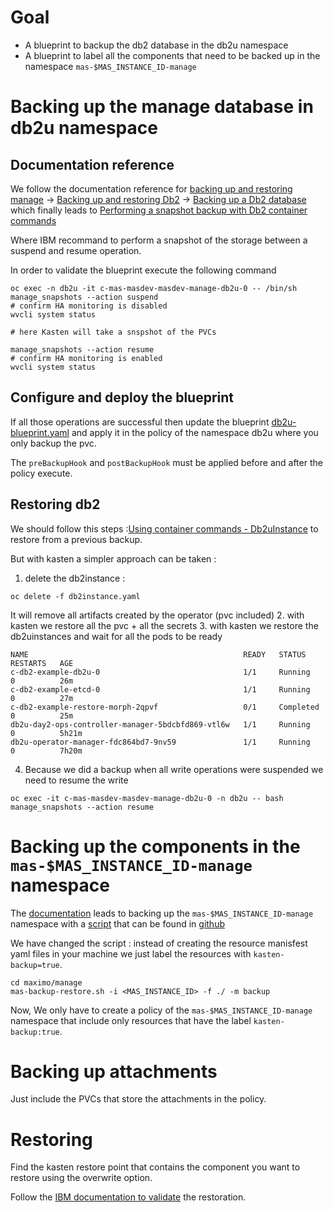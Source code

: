 # Goal 

- A blueprint to backup the db2 database in the db2u namespace 
- A blueprint to label all the components that need to be backed up in the namespace `mas-$MAS_INSTANCE_ID-manage`

# Backing up the manage database in db2u namespace

## Documentation reference

We follow the documentation reference for [backing up and restoring manage](https://www.ibm.com/docs/en/masv-and-l/cd?topic=manage-databases) -> [Backing up and restoring Db2](https://www.ibm.com/docs/en/db2/11.5.x?topic=ad-backing-up-restoring-db2) -> [Backing up a Db2 database](https://www.ibm.com/docs/en/db2/11.5.x?topic=db2-backing-up-database) which finally leads to [Performing a snapshot backup with Db2 container commands](https://www.ibm.com/docs/en/db2/11.5.x?topic=database-performing-snapshot-backup-db2-container-commands)

Where IBM recommand to perform a snapshot of the storage between a suspend and resume operation.

In order to validate the blueprint execute the following command 
```
oc exec -n db2u -it c-mas-masdev-masdev-manage-db2u-0 -- /bin/sh
manage_snapshots --action suspend
# confirm HA monitoring is disabled 
wvcli system status

# here Kasten will take a snspshot of the PVCs

manage_snapshots --action resume
# confirm HA monitoring is enabled
wvcli system status
```

## Configure and deploy the blueprint 

If all those operations are successful then update the blueprint [db2u-blueprint.yaml](./db2u-blueprint.yaml) and 
apply it in the policy of the namespace db2u where you only backup the pvc.

The `preBackupHook` and `postBackupHook` must be applied before and after the policy execute.

## Restoring db2 

We should follow this steps :[Using container commands - Db2uInstance](https://www.ibm.com/docs/en/db2/11.5.x?topic=restores-using-container-commands-db2uinstance) to restore from a previous backup.

But with kasten a simpler approach can be taken : 
1. delete the db2instance :
```
oc delete -f db2instance.yaml 
```
It will remove all artifacts created by the operator (pvc included)
2. with kasten we restore all the pvc + all the secrets 
3. with kasten we restore the db2uinstances and wait for all the pods to be ready 
```
NAME                                                READY   STATUS      RESTARTS   AGE
c-db2-example-db2u-0                                1/1     Running     0          26m
c-db2-example-etcd-0                                1/1     Running     0          27m
c-db2-example-restore-morph-2qpvf                   0/1     Completed   0          25m
db2u-day2-ops-controller-manager-5bdcbfd869-vtl6w   1/1     Running     0          5h21m
db2u-operator-manager-fdc864bd7-9nv59               1/1     Running     0          7h20m
```
4. Because we did a backup when all write operations were suspended we need to resume the write 
```
oc exec -it c-mas-masdev-masdev-manage-db2u-0 -n db2u -- bash
manage_snapshots --action resume
```


# Backing up the components in the `mas-$MAS_INSTANCE_ID-manage` namespace

The [documentation](https://www.ibm.com/docs/en/masv-and-l/cd?topic=manage-namespace) leads to backing up the `mas-$MAS_INSTANCE_ID-manage` namespace with a [script](https://www.ibm.com/docs/en/masv-and-l/cd?topic=namespace-backing-up-maximo-manage-script) that can be found in [github](https://github.com/ibm-mas/cli/blob/master/image/cli/mascli/backup-restore/manage-backup-restore.sh)  

We have changed the script : instead of creating the resource manisfest yaml files in your machine we just label the resources with `kasten-backup=true`.

```
cd maximo/manage
mas-backup-restore.sh -i <MAS_INSTANCE_ID> -f ./ -m backup
```

Now, We only have to create a policy of the `mas-$MAS_INSTANCE_ID-manage` namespace that include only resources that have the label `kasten-backup:true`.

# Backing up attachments 

Just include the PVCs that store the attachments in the policy.

# Restoring 

Find the kasten restore point that contains the component you want to restore using the overwrite option.

Follow the [IBM documentation to validate](https://www.ibm.com/docs/en/masv-and-l/cd?topic=manage-validating-restoration-maximo) the restoration.


